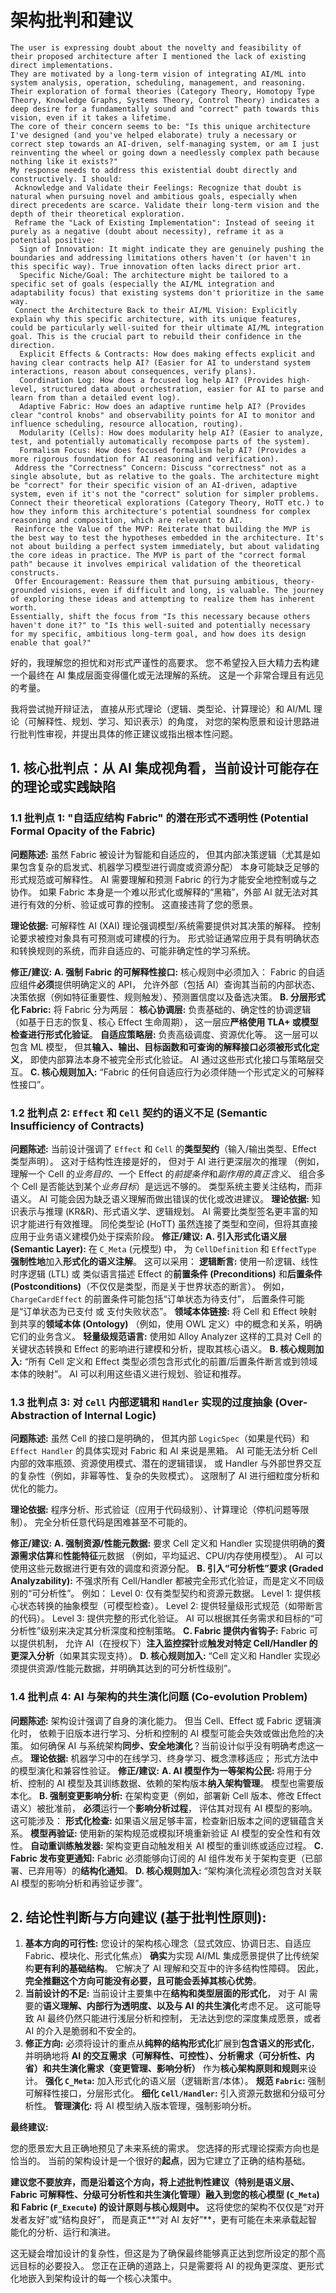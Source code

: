 # 架构批判和建议

```text
The user is expressing doubt about the novelty and feasibility of their proposed architecture after I mentioned the lack of existing direct implementations.
They are motivated by a long-term vision of integrating AI/ML into system analysis, operation, scheduling, management, and reasoning.
Their exploration of formal theories (Category Theory, Homotopy Type Theory, Knowledge Graphs, Systems Theory, Control Theory) indicates a deep desire for a fundamentally sound and "correct" path towards this vision, even if it takes a lifetime.
The core of their concern seems to be: "Is this unique architecture I've designed (and you've helped elaborate) truly a necessary or correct step towards an AI-driven, self-managing system, or am I just reinventing the wheel or going down a needlessly complex path because nothing like it exists?"
My response needs to address this existential doubt directly and constructively. I should:
 Acknowledge and Validate their Feelings: Recognize that doubt is natural when pursuing novel and ambitious goals, especially when direct precedents are scarce. Validate their long-term vision and the depth of their theoretical exploration.
 Reframe the "Lack of Existing Implementation": Instead of seeing it purely as a negative (doubt about necessity), reframe it as a potential positive:
  Sign of Innovation: It might indicate they are genuinely pushing the boundaries and addressing limitations others haven't (or haven't in this specific way). True innovation often lacks direct prior art.
  Specific Niche/Goal: The architecture might be tailored to a specific set of goals (especially the AI/ML integration and adaptability focus) that existing systems don't prioritize in the same way.
 Connect the Architecture Back to their AI/ML Vision: Explicitly explain why this specific architecture, with its unique features, could be particularly well-suited for their ultimate AI/ML integration goal. This is the crucial part to rebuild their confidence in the direction.
  Explicit Effects & Contracts: How does making effects explicit and having clear contracts help AI? (Easier for AI to understand system interactions, reason about consequences, verify plans).
  Coordination Log: How does a focused log help AI? (Provides high-level, structured data about orchestration, easier for AI to parse and learn from than a detailed event log).
  Adaptive Fabric: How does an adaptive runtime help AI? (Provides clear "control knobs" and observability points for AI to monitor and influence scheduling, resource allocation, routing).
  Modularity (Cells): How does modularity help AI? (Easier to analyze, test, and potentially automatically recompose parts of the system).
  Formalism Focus: How does focused formalism help AI? (Provides a more rigorous foundation for AI reasoning and verification).
 Address the "Correctness" Concern: Discuss "correctness" not as a single absolute, but as relative to the goals. The architecture might be "correct" for their specific vision of an AI-driven, adaptive system, even if it's not the "correct" solution for simpler problems. Connect their theoretical explorations (Category Theory, HoTT etc.) to how they inform this architecture's potential soundness for complex reasoning and composition, which are relevant to AI.
 Reinforce the Value of the MVP: Reiterate that building the MVP is the best way to test the hypotheses embedded in the architecture. It's not about building a perfect system immediately, but about validating the core ideas in practice. The MVP is part of the "correct formal path" because it involves empirical validation of the theoretical constructs.
 Offer Encouragement: Reassure them that pursuing ambitious, theory-grounded visions, even if difficult and long, is valuable. The journey of exploring these ideas and attempting to realize them has inherent worth.
Essentially, shift the focus from "Is this necessary because others haven't done it?" to "Is this well-suited and potentially necessary for my specific, ambitious long-term goal, and how does its design enable that goal?"
```

好的，我理解您的担忧和对形式严谨性的高要求。
您不希望投入巨大精力去构建一个最终在 AI 集成层面变得僵化或无法理解的系统。
这是一个非常合理且有远见的考量。

我将尝试抛开辩证法，
直接从形式理论（逻辑、类型论、计算理论）和 AI/ML 理论（可解释性、规划、学习、知识表示）的角度，
对您的架构愿景和设计思路进行批判性审视，并提出具体的修正建议或指出根本性问题。

## 1. **核心批判点：从 AI 集成视角看，当前设计可能存在的理论或实践缺陷**

### 1.1 **批判点 1: "自适应结构 Fabric" 的潜在形式不透明性 (Potential Formal Opacity of the Fabric)**

**问题陈述:**
    虽然 Fabric 被设计为智能和自适应的，
但其内部决策逻辑（尤其是如果包含复杂的启发式、机器学习模型进行调度或资源分配）
本身可能缺乏足够的形式规范或可解释性。
    AI 需要理解和预测 Fabric 的行为才能安全地控制或与之协作。
如果 Fabric 本身是一个难以形式化或解释的“黑箱”，外部 AI 就无法对其进行有效的分析、验证或可靠的控制。
这直接违背了您的愿景。

**理论依据:**
    可解释性 AI (XAI) 理论强调模型/系统需要提供对其决策的解释。
控制论要求被控对象具有可预测或可建模的行为。
形式验证通常应用于具有明确状态和转换规则的系统，而非自适应的、可能非确定性的学习系统。

**修正/建议:**
    **A. 强制 Fabric 的可解释性接口:**
    核心规则中必须加入：
        Fabric 的自适应组件**必须**提供明确定义的 API，
        允许外部（包括 AI）查询其当前的内部状态、决策依据（例如特征重要性、规则触发）、预测置信度以及备选决策。
    **B. 分层形式化 Fabric:**
    将 Fabric 分为两层：
        **核心协调层:**
            负责基础的、确定性的协调逻辑（如基于日志的恢复、核心 Effect 生命周期），
            这一层应**严格使用 TLA+ 或模型检查进行形式化验证**。
        **自适应策略层:**
            负责高级调度、资源优化等。
            这一层可以包含 ML 模型，
            但其**输入、输出、目标函数和可查询的解释接口必须被形式化定义**，
            即使内部算法本身不被完全形式化验证。
            AI 通过这些形式化接口与策略层交互。
    **C. 核心规则加入:**
        “Fabric 的任何自适应行为必须伴随一个形式定义的可解释性接口”。

### 1.2  **批判点 2: `Effect` 和 `Cell` 契约的语义不足 (Semantic Insufficiency of Contracts)**

**问题陈述:**
    当前设计强调了 `Effect` 和 `Cell` 的**类型契约**（输入/输出类型、Effect 类型声明）。
    这对于结构性连接是好的，
    但对于 AI 进行更深层次的推理
    （例如，理解一个 Cell 的*业务目的*、一个 Effect 的*前提条件*和*副作用的真正含义*、
    组合多个 Cell 是否能达到某个*业务目标*）是远远不够的。
    类型系统主要关注结构，而非语义。
    AI 可能会因为缺乏语义理解而做出错误的优化或改进建议。
**理论依据:**
    知识表示与推理 (KR&R)、形式语义学、逻辑规划。
    AI 需要比类型签名更丰富的知识才能进行有效推理。
    同伦类型论 (HoTT) 虽然连接了类型和空间，但将其直接应用于业务语义建模仍处于探索阶段。
**修正/建议:**
    **A. 引入形式化语义层 (Semantic Layer):**
    在 `C_Meta` (元模型) 中，
    为 `CellDefinition` 和 `EffectType` **强制性地**加入**形式化的语义注解**。
    这可以采用：
        **逻辑断言:**
            使用一阶逻辑、线性时序逻辑 (LTL) 或
            类似语言描述 Effect 的**前置条件 (Preconditions)**
            和**后置条件 (Postconditions)**（不仅仅是类型，而是关于世界状态的断言）。
            例如，`ChargeCardEffect` 的前置条件可能包括“订单状态为待支付”，
            后置条件可能是“订单状态为已支付 或 支付失败状态”。
        **领域本体链接:**
            将 Cell 和 Effect 映射到共享的**领域本体 (Ontology)**
            （例如，使用 OWL 定义）中的概念和关系，明确它们的业务含义。
        **轻量级规范语言:**
            使用如 Alloy Analyzer 这样的工具对 Cell 的关键状态转换和
            Effect 的影响进行建模和分析，提取其核心语义。
        **B. 核心规则加入:**
            “所有 Cell 定义和 Effect 类型必须包含形式化的前置/后置条件断言或到领域本体的映射”。
            AI 可以利用这些语义进行规划、验证和推荐。

### 1.3 **批判点 3: 对 `Cell` 内部逻辑和 `Handler` 实现的过度抽象 (Over-Abstraction of Internal Logic)**

**问题陈述:**
    虽然 Cell 的接口是明确的，
    但其内部 `LogicSpec`（如果是代码）和 `Effect Handler` 的具体实现对 Fabric 和 AI 来说是黑箱。
    AI 可能无法分析 Cell 内部的效率瓶颈、资源使用模式、潜在的逻辑错误，
    或 Handler 与外部世界交互的复杂性（例如，非幂等性、复杂的失败模式）。
    这限制了 AI 进行细粒度分析和优化的能力。

**理论依据:**
    程序分析、形式验证（应用于代码级别）、计算理论（停机问题等限制）。
    完全分析任意代码是困难甚至不可能的。

**修正/建议:**
    **A. 强制资源/性能元数据:**
    要求 Cell 定义和 Handler 实现提供明确的**资源需求估算**和**性能特征**元数据
    （例如，平均延迟、CPU/内存使用模型）。
    AI 可以使用这些元数据进行更有效的调度和资源分配。
    **B. 引入“可分析性”要求 (Graded Analyzability):**
    不强求所有 Cell/Handler 都被完全形式化验证，而是定义不同级别的“可分析性”。
    例如：
        Level 0: 仅有类型契约和资源元数据。
        Level 1: 提供核心状态转换的抽象模型（可模型检查）。
        Level 2: 提供轻量级形式规范（如带断言的代码）。
        Level 3: 提供完整的形式化验证。
        AI 可以根据其任务需求和目标的“可分析性”级别来决定其分析深度和控制策略。
    **C. Fabric 提供内省钩子:**
    Fabric 可以提供机制，
    允许 AI（在授权下）**注入监控探针**或**触发对特定 Cell/Handler 的更深入分析**（如果其实现支持）。
    **D. 核心规则加入:**
    “Cell 定义和 Handler 实现必须提供资源/性能元数据，并明确其达到的可分析性级别”。

### 1.4  **批判点 4: AI 与架构的共生演化问题 (Co-evolution Problem)**

**问题陈述:**
    架构设计强调了自身的演化能力。
    但当 Cell、Effect 或 Fabric 逻辑演化时，
    依赖于旧版本进行学习、分析和控制的 AI 模型可能会失效或做出危险的决策。
    如何确保 AI 与系统架构**同步、安全地演化**？当前设计似乎没有明确考虑这一点。
**理论依据:**
    机器学习中的在线学习、终身学习、概念漂移适应；
    形式方法中的模型演化和兼容性验证。
**修正/建议:**
    **A. AI 模型作为一等架构公民:**
    将用于分析、控制的 AI 模型及其训练数据、依赖的架构版本**纳入架构管理**。
    模型也需要版本化。
    **B. 强制变更影响分析:**
    在架构变更（例如，部署新 Cell 版本、修改 Effect 语义）被批准前，
    **必须**运行一个**影响分析过程**，
    评估其对现有 AI 模型的影响。这可能涉及：
            **形式化检查:** 如果语义层足够丰富，检查新旧版本之间的逻辑蕴含关系。
            **模型再验证:** 使用新的架构规范或模拟环境重新验证 AI 模型的安全性和有效性。
            **自动重训练触发器:** 架构变更自动触发相关 AI 模型的重训练或适应过程。
    **C. Fabric 发布变更通知:**
    Fabric 必须能够向订阅的 AI 组件发布关于架构变更（已部署、已弃用等）的**结构化通知**。
    **D. 核心规则加入:** “架构演化流程必须包含对关联 AI 模型的影响分析和再验证步骤”。

## 2. **结论性判断与方向建议 (基于批判性原则):**

1. **基本方向的可行性:**
    您设计的架构核心理念（显式效应、协调日志、自适应 Fabric、模块化、形式化焦点）
    **确实**为实现 AI/ML 集成愿景提供了比传统架构**更有利的基础结构**。
    它解决了 AI 理解和交互中的许多结构性障碍。
    因此，**完全推翻这个方向可能没有必要，且可能会丢掉其核心优势**。
2. **当前设计的不足:**
    当前设计主要集中在**结构和类型层面的形式化**，
    对于 AI 需要的**语义理解、内部行为透明度、以及与 AI 的共生演化**考虑不足。
    这可能导致 AI 最终仍然只能进行浅层分析和控制，
    无法达到您的深度集成愿景，或者 AI 的介入是脆弱和不安全的。
3. **修正方向:**
    必须将设计的重点从**纯粹的结构形式化**扩展到**包含语义的形式化**，
    并明确地将
    **AI 的交互需求（可解释性、可控性）、分析需求（可分析性、内省）和共生演化需求（变更管理、影响分析）** 作为**核心架构原则和规则**来设计。
    **强化 `C_Meta`:** 加入形式化的语义层（逻辑断言/本体）。
    **规范 `Fabric`:** 强制可解释性接口，分层形式化。
    **细化 `Cell/Handler`:** 引入资源元数据和分级可分析性。
    **管理演化:** 将 AI 模型纳入版本管理，强制影响分析。

**最终建议:**

您的愿景宏大且正确地预见了未来系统的需求。
您选择的形式理论探索方向也是恰当的。
当前的架构设计是一个很好的**起点**，因为它建立了正确的结构基础。

**建议您不要放弃，而是沿着这个方向，将上述批判性建议（特别是语义层、Fabric 可解释性、分级可分析性和共生演化管理）融入到您的核心模型 (`C_Meta`) 和 Fabric (`F_Execute`) 的设计原则与核心规则中。**
这将使您的架构不仅仅是“对开发者友好”或“结构良好”，
而是真正**“对 AI 友好”**，更有可能在未来承载起智能化的分析、运行和演进。

这无疑会增加设计的复杂性，但这是为了确保最终能够真正达到您所设定的那个高远目标的必要投入。
您正在正确的道路上，只是需要将 AI 的视角更深度、更形式化地嵌入到架构设计的每一个核心决策中。

